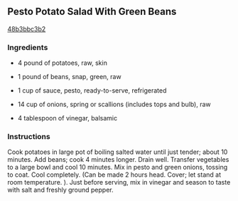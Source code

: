 ## Pesto Potato Salad With Green Beans

[48b3bbc3b2](http://www.food.com/recipe/pesto-potato-salad-with-green-beans-94888)

### Ingredients

 - 4 pound of potatoes, raw, skin

 - 1 pound of beans, snap, green, raw

 - 1 cup of sauce, pesto, ready-to-serve, refrigerated

 - 14 cup of onions, spring or scallions (includes tops and bulb), raw

 - 4 tablespoon of vinegar, balsamic

### Instructions

Cook potatoes in large pot of boiling salted water until just tender; about 10 minutes. Add beans; cook 4 minutes longer. Drain well. Transfer vegetables to a large bowl and cool 10 minutes. Mix in pesto and green onions, tossing to coat. Cool completely. (Can be made 2 hours head. Cover; let stand at room temperature. ). Just before serving, mix in vinegar and season to taste with salt and freshly ground pepper.